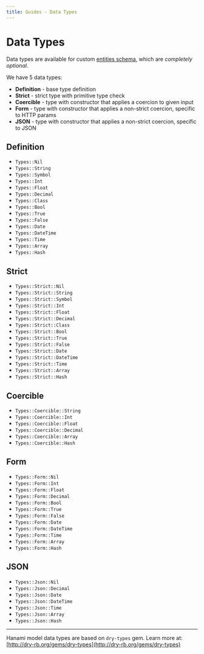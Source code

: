 ```yaml
---
title: Guides - Data Types
---
```


# Data Types

Data types are available for custom [entities schema](/guides/head/models/entities#custom-schema), which are *completely optional*.

We have 5 data types:

  * **Definition** - base type definition
  * **Strict** - strict type with primitive type check
  * **Coercible** - type with constructor that applies a coercion to given input
  * **Form** - type with constructor that applies a non-strict coercion, specific to HTTP params
  * **JSON** - type with constructor that applies a non-strict coercion, specific to JSON

## Definition

  * `Types::Nil`
  * `Types::String`
  * `Types::Symbol`
  * `Types::Int`
  * `Types::Float`
  * `Types::Decimal`
  * `Types::Class`
  * `Types::Bool`
  * `Types::True`
  * `Types::False`
  * `Types::Date`
  * `Types::DateTime`
  * `Types::Time`
  * `Types::Array`
  * `Types::Hash`

## Strict

  * `Types::Strict::Nil`
  * `Types::Strict::String`
  * `Types::Strict::Symbol`
  * `Types::Strict::Int`
  * `Types::Strict::Float`
  * `Types::Strict::Decimal`
  * `Types::Strict::Class`
  * `Types::Strict::Bool`
  * `Types::Strict::True`
  * `Types::Strict::False`
  * `Types::Strict::Date`
  * `Types::Strict::DateTime`
  * `Types::Strict::Time`
  * `Types::Strict::Array`
  * `Types::Strict::Hash`

## Coercible

  * `Types::Coercible::String`
  * `Types::Coercible::Int`
  * `Types::Coercible::Float`
  * `Types::Coercible::Decimal`
  * `Types::Coercible::Array`
  * `Types::Coercible::Hash`

## Form

  * `Types::Form::Nil`
  * `Types::Form::Int`
  * `Types::Form::Float`
  * `Types::Form::Decimal`
  * `Types::Form::Bool`
  * `Types::Form::True`
  * `Types::Form::False`
  * `Types::Form::Date`
  * `Types::Form::DateTime`
  * `Types::Form::Time`
  * `Types::Form::Array`
  * `Types::Form::Hash`

## JSON

  * `Types::Json::Nil`
  * `Types::Json::Decimal`
  * `Types::Json::Date`
  * `Types::Json::DateTime`
  * `Types::Json::Time`
  * `Types::Json::Array`
  * `Types::Json::Hash`

---

Hanami model data types are based on `dry-types` gem. Learn more at: [http://dry-rb.org/gems/dry-types](http://dry-rb.org/gems/dry-types)
